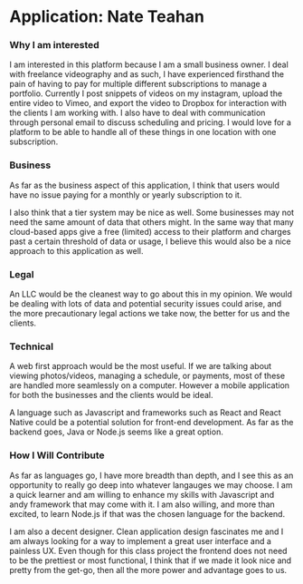 # Application: Nate Teahan

### Why I am interested

I am interested in this platform because I am a small business owner. I deal with freelance videography and as such, I have experienced firsthand the pain of having to pay for multiple different subscriptions to manage a portfolio. Currently I post snippets of videos on my instagram, upload the entire video to Vimeo, and export the video to Dropbox for interaction with the clients I am working with. I also have to deal with communication through personal email to discuss scheduling and pricing. I would love for a platform to be able to handle all of these things in one location with one subscription.

### Business

As far as the business aspect of this application, I think that users would have no issue paying for a monthly or yearly subscription to it.

I also think that a tier system may be nice as well. Some businesses may not need the same amount of data that others might. In the same way that many cloud-based apps give a free (limited) access to their platform and charges past a certain threshold of data or usage, I believe this would also be a nice approach to this application as well.

### Legal

An LLC would be the cleanest way to go about this in my opinion. We would be dealing with lots of data and potential security issues could arise, and the more precautionary legal actions we take now, the better for us and the clients.

### Technical

A web first approach would be the most useful. If we are talking about viewing photos/videos, managing a schedule, or payments, most of these are handled more seamlessly on a computer. However a mobile application for both the businesses and the clients would be ideal. 

A language such as Javascript and frameworks such as React and React Native could be a potential solution for front-end development. As far as the backend goes, Java or Node.js seems like a great option.

### How I Will Contribute

As far as languages go, I have more breadth than depth, and I see this as an opportunity to really go deep into whatever langauges we may choose. I am a quick learner and am willing to enhance my skills with Javascript and andy framework that may come with it. I am also willing, and more than excited, to learn Node.js if that was the chosen language for the backend.

I am also a decent designer. Clean application design fascinates me and I am always looking for a way to implement a great user interface and a painless UX. Even though for this class project the frontend does not need to be the prettiest or most functional, I think that if we made it look nice and pretty from the get-go, then all the more power and advantage goes to us.
